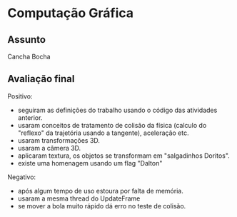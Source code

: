 # Computação Gráfica

## Assunto

Cancha Bocha

## Avaliação final

Positivo:
- seguiram as definições do trabalho usando o código das atividades anterior.
- usaram conceitos de tratamento de colisão da física (calculo do "reflexo" da trajetória usando a tangente), aceleração etc.
- usaram transformações 3D.
- usaram a câmera 3D.
- aplicaram textura, os objetos se transformam em "salgadinhos Doritos".
- existe uma homenagem usando um flag "Dalton"

Negativo:
- após algum tempo de uso estoura por falta de memória.
- usaram a mesma thread do UpdateFrame
- se mover a bola muito rápido dá erro no teste de colisão.
